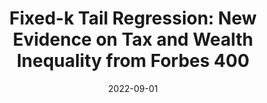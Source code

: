 ---
title: "Fixed-k Tail Regression: New Evidence on Tax and Wealth Inequality from Forbes 400"
collection: publications
link: https://arxiv.org/abs/2105.10007
date: 2022-09-01
coauthor: "Ji Hyung Lee, Yuya Sasaki, and Yulong Wang"
---